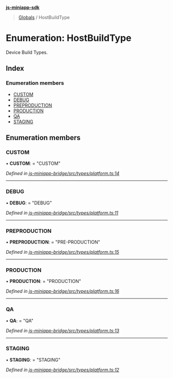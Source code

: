 **[js-miniapp-sdk](../README.md)**

> [Globals](../README.md) / HostBuildType

# Enumeration: HostBuildType

Device Build Types.

## Index

### Enumeration members

* [CUSTOM](hostbuildtype.md#custom)
* [DEBUG](hostbuildtype.md#debug)
* [PREPRODUCTION](hostbuildtype.md#preproduction)
* [PRODUCTION](hostbuildtype.md#production)
* [QA](hostbuildtype.md#qa)
* [STAGING](hostbuildtype.md#staging)

## Enumeration members

### CUSTOM

•  **CUSTOM**:  = "CUSTOM"

*Defined in [js-miniapp-bridge/src/types/platform.ts:14](https://github.com/rakutentech/js-miniapp/blob/00ebd5b/js-miniapp-bridge/src/types/platform.ts#L14)*

___

### DEBUG

•  **DEBUG**:  = "DEBUG"

*Defined in [js-miniapp-bridge/src/types/platform.ts:11](https://github.com/rakutentech/js-miniapp/blob/00ebd5b/js-miniapp-bridge/src/types/platform.ts#L11)*

___

### PREPRODUCTION

•  **PREPRODUCTION**:  = "PRE-PRODUCTION"

*Defined in [js-miniapp-bridge/src/types/platform.ts:15](https://github.com/rakutentech/js-miniapp/blob/00ebd5b/js-miniapp-bridge/src/types/platform.ts#L15)*

___

### PRODUCTION

•  **PRODUCTION**:  = "PRODUCTION"

*Defined in [js-miniapp-bridge/src/types/platform.ts:16](https://github.com/rakutentech/js-miniapp/blob/00ebd5b/js-miniapp-bridge/src/types/platform.ts#L16)*

___

### QA

•  **QA**:  = "QA"

*Defined in [js-miniapp-bridge/src/types/platform.ts:13](https://github.com/rakutentech/js-miniapp/blob/00ebd5b/js-miniapp-bridge/src/types/platform.ts#L13)*

___

### STAGING

•  **STAGING**:  = "STAGING"

*Defined in [js-miniapp-bridge/src/types/platform.ts:12](https://github.com/rakutentech/js-miniapp/blob/00ebd5b/js-miniapp-bridge/src/types/platform.ts#L12)*

